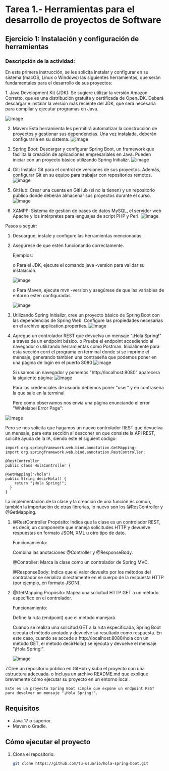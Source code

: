 <h1>Tarea 1.- Herramientas para el desarrollo de proyectos de Software</h1>
<h2>Ejercicio 1: Instalación y configuración de herramientas</h2>
<h3>Descripción de la actividad: </h3>
  <p>En esta primera instrucción, se les solicita instalar y configurar en su sistema (macOS, Linux o Windows) las siguientes herramientas, que serán fundamentales para el desarrollo de sus proyectos:</p>
  1.    Java Development Kit (JDK): Se sugiere utilizar la versión Amazon Corretto, que es una distribución gratuita y certificada de OpenJDK. Deberá descargar e instalar la versión más reciente del JDK, que será necesaria para compilar y ejecutar programas     en Java. 
  
  ![image](https://github.com/user-attachments/assets/b44fde85-8601-4954-8416-1192fd3df9ac)

  2.    Maven: Esta herramienta les permitirá automatizar la construcción de proyectos y gestionar sus dependencias. Una vez instalada, deberán configurarla en su sistema.
  ![image](https://github.com/user-attachments/assets/df53bddc-0977-4ac8-a6e2-eca601098083)
  3.    Spring Boot: Descargar y configurar Spring Boot, un framework que facilita la creación de aplicaciones empresariales en Java. Pueden iniciar con un proyecto básico utilizando Spring Initializr.
  ![image](https://github.com/user-attachments/assets/2371d5e4-a5e5-458a-9e38-4499a961d8b3)
  4.    Git: Instalar Git para el control de versiones de sus proyectos. Además, configurar Git en su equipo para trabajar con repositorios remotos.
    ![image](https://github.com/user-attachments/assets/0e410d29-e6cd-45d4-9008-5dfacb81e476)

  5.    GitHub: Crear una cuenta en GitHub (si no la tienen) y un repositorio público donde deberán almacenar sus proyectos durante el curso.
    ![image](https://github.com/user-attachments/assets/793fa867-7db4-4fb4-afdf-9dea35c8e90c)

  6.    XAMPP: Sistema de gestión de bases de datos MySQL, el servidor web Apache y los intérpretes para lenguajes de script PHP y Perl.
    ![image](https://github.com/user-attachments/assets/4cc0fe19-e155-4413-a955-821c3371e41b)


Pasos a seguir:
  1.    Descargue, instale y configure las herramientas mencionadas.
  2.    Asegúrese de que estén funcionando correctamente.
    <p>Ejemplos:</p>
      <p>o    Para el JDK, ejecute el comando java -version para validar su instalación.</p>
      ![image](https://github.com/user-attachments/assets/c1559613-7f05-4899-b1f8-53804712eba1)
       <p>o    Para Maven, ejecute mvn -version y asegúrese de que las variables de entorno estén configuradas.</p>
       ![image](https://github.com/user-attachments/assets/2cb42430-4dd3-4866-a653-4e9a481fdf1c)

  4.    Utilizando Spring Initializr, cree un proyecto básico de Spring Boot con las dependencias de Spring Web.
        Configure las propiedades necesarias en el archivo application.properties.
    ![image](https://github.com/user-attachments/assets/686996cc-3a66-4f54-a0ee-a6042d5c08e3)

  5.    Agregue un controlador REST que devuelva un mensaje "¡Hola Spring!" a través de un endpoint básico.
    o    Pruebe el endpoint accediendo al navegador o utilizando herramientas como Postman.
    Inicialmente para esta sección corrí el programa en terminal donde si se imprime el mensaje, generando tambien una contraseña que podemos poner en una página de login en el puerto 8080
    ![image](https://github.com/user-attachments/assets/c6c69833-f8fe-4184-b1d3-60e07d87628d)

        Si usamos un navegador y ponemos "http://localhost:8080" aparecera la siguiente página:
        ![image](https://github.com/user-attachments/assets/f0aa0a24-7e2a-462d-a026-199d13d914fa)
     <p> Para las credenciales de usuario debemos poner "user" y en contraseña la que sale en la terminal</p>
     Pero como observamos nos envía una página enunciando el error "Whitelabel Error Page":
   
  ![image](https://github.com/user-attachments/assets/eb167ea6-1239-4986-bf0a-46a9c781e140)
   <p> Pero se nos solicita que hagamos un nuevo controlador REST que devuelva un mensaje, para esta sección al desconer en que consiste la API REST, solicite ayuda de la IA,
    siendo este el siguient código:</p>
      
    import org.springframework.web.bind.annotation.GetMapping;
    import org.springframework.web.bind.annotation.RestController;

    @RestController
    public class HolaController {

    @GetMapping("/hola")
    public String decirHola() {
        return "¡Hola Spring!";
      }
    }
  La implementación de la clase y la creación de una función es común, también la importación de otras librerías, lo nuevo son los @ResController y @GetMapping.
  1. @RestController
    Propósito: Indica que la clase es un controlador REST, es decir, un componente que maneja solicitudes HTTP y devuelve respuestas en formato JSON, XML u otro tipo de dato.

      Funcionamiento:

      Combina las anotaciones @Controller y @ResponseBody.

      @Controller: Marca la clase como un controlador de Spring MVC.

     @ResponseBody: Indica que el valor devuelto por los métodos del controlador se serializa directamente en el cuerpo de la respuesta HTTP (por ejemplo, en formato JSON).
  
  2. @GetMapping
        Propósito: Mapea una solicitud HTTP GET a un método específico en el controlador.

        Funcionamiento:

       Define la ruta (endpoint) que el método manejará.

        Cuando se realiza una solicitud GET a la ruta especificada, Spring Boot ejecuta el método anotado y devuelve su resultado como respuesta.
     En este caso, cuando se accede a http://localhost:8080/hola con un método GET, el método decirHola() se ejecuta y devuelve el mensaje "¡Hola Spring!".

      ![image](https://github.com/user-attachments/assets/f6e55ab6-dd27-44ca-b77d-d6efcf6da8f4)



7.Cree un repositorio público en GitHub y suba el proyecto con una estructura adecuada.
    o    Incluya un archivo README.md que explique brevemente cómo ejecutar su proyecto en un entorno local.

    Este es un proyecto Spring Boot simple que expone un endpoint REST para devolver un mensaje "¡Hola Spring!".

## Requisitos
- Java 17 o superior.
- Maven o Gradle.

## Cómo ejecutar el proyecto
1. Clona el repositorio:
   ```bash
   git clone https://github.com/tu-usuario/hola-spring-boot.git


